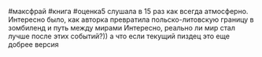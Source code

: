 #максфрай #книга #оценка5 
слушала в 15 раз как всегда атмосферно.
Интересно было, как авторка превратила польско-литовскую границу в зомбиленд и путь между мирами
Интересно, реально ли мир стал лучше после этих событий?))
а что если текущий пиздец это еще добрее версия
